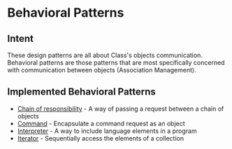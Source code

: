 # Behavioral Patterns


## Intent
These design patterns are all about Class's objects communication. Behavioral patterns are those patterns that are most specifically concerned with communication between objects (Association Management).


## Implemented Behavioral Patterns
* [Chain of responsibility](chainofresponsibility) - A way of passing a request between a chain of objects
* [Command](command) - Encapsulate a command request as an object
* [Interpreter](interpreter) - A way to include language elements in a program
* [Iterator](iterator) - Sequentially access the elements of a collection
